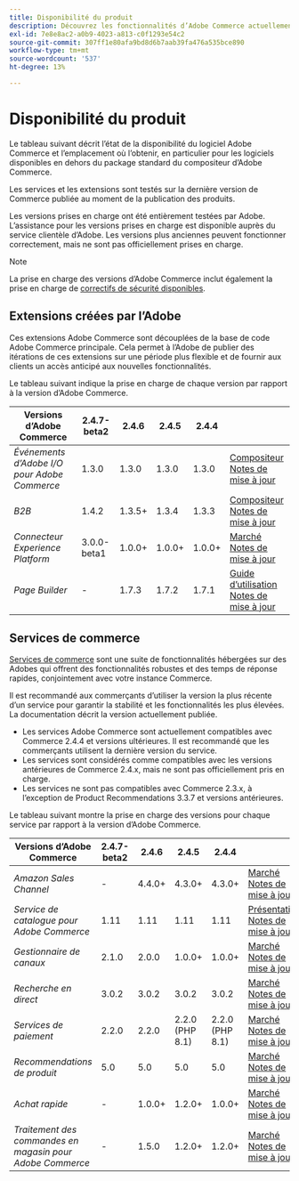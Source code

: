 ```yaml
---
title: Disponibilité du produit
description: Découvrez les fonctionnalités d’Adobe Commerce actuellement prises en charge et vérifiez leur compatibilité avec des versions Adobe Commerce spécifiques.
exl-id: 7e8e8ac2-a0b9-4023-a813-c0f1293e54c2
source-git-commit: 307ff1e80afa9bd8d6b7aab39fa476a535bce890
workflow-type: tm+mt
source-wordcount: '537'
ht-degree: 13%

---
```


# Disponibilité du produit

Le tableau suivant décrit l’état de la disponibilité du logiciel Adobe Commerce et l’emplacement où l’obtenir, en particulier pour les logiciels disponibles en dehors du package standard du compositeur d’Adobe Commerce.

Les services et les extensions sont testés sur la dernière version de Commerce publiée au moment de la publication des produits.

Les versions prises en charge ont été entièrement testées par Adobe. L’assistance pour les versions prises en charge est disponible auprès du service clientèle d’Adobe. Les versions plus anciennes peuvent fonctionner correctement, mais ne sont pas officiellement prises en charge.

>[!NOTE]
>
>La prise en charge des versions d’Adobe Commerce inclut également la prise en charge de [correctifs de sécurité disponibles](versions.md).

## Extensions créées par l’Adobe

Ces extensions Adobe Commerce sont découplées de la base de code Adobe Commerce principale. Cela permet à l’Adobe de publier des itérations de ces extensions sur une période plus flexible et de fournir aux clients un accès anticipé aux nouvelles fonctionnalités.


Le tableau suivant indique la prise en charge de chaque version par rapport à la version d’Adobe Commerce.

| **Versions d’Adobe Commerce** | 2.4.7-beta2 | 2.4.6 | 2.4.5 | 2.4.4 |                                                                                                                                                                                                                                          |
|---------------------------------------|-------------|--------|--------|--------|------------------------------------------------------------------------------------------------------------------------------------------------------------------------------------------------------------------------------------------|
| _Événements d’Adobe I/O pour Adobe Commerce_ | 1.3.0 | 1.3.0 | 1.3.0 | 1.3.0 | [Compositeur](https://developer.adobe.com/commerce/extensibility/events/installation/) <br/>[Notes de mise à jour](https://developer.adobe.com/commerce/extensibility/events/release-notes/) |
| _B2B_ | 1.4.2 | 1.3.5+ | 1.3.4 | 1.3.3 | [Compositeur](https://experienceleague.adobe.com/docs/commerce-admin/b2b/install.html) <br/> [Notes de mise à jour](https://experienceleague.adobe.com/docs/commerce-admin/b2b/release-notes.html) |
| _Connecteur Experience Platform_ | 3.0.0-beta1 | 1.0.0+ | 1.0.0+ | 1.0.0+ | [Marché](https://commercemarketplace.adobe.com/magento-experience-platform-connector.html)<br/>[Notes de mise à jour](https://experienceleague.adobe.com/docs/commerce-merchant-services/experience-platform-connector/release-notes.html) |
| _Page Builder_ | - | 1.7.3 | 1.7.2 | 1.7.1 | [Guide d’utilisation](https://experienceleague.adobe.com/docs/commerce-admin/page-builder/guide-overview.html)<br/> [Notes de mise à jour](https://experienceleague.adobe.com/docs/commerce-admin/page-builder/release-notes.html) |

## Services de commerce

[Services de commerce](https://experienceleague.adobe.com/docs/commerce-merchant-services/user-guides/home.html) sont une suite de fonctionnalités hébergées sur des Adobes qui offrent des fonctionnalités robustes et des temps de réponse rapides, conjointement avec votre instance Commerce.

Il est recommandé aux commerçants d’utiliser la version la plus récente d’un service pour garantir la stabilité et les fonctionnalités les plus élevées. La documentation décrit la version actuellement publiée.

* Les services Adobe Commerce sont actuellement compatibles avec Commerce 2.4.4 et versions ultérieures. Il est recommandé que les commerçants utilisent la dernière version du service.
* Les services sont considérés comme compatibles avec les versions antérieures de Commerce 2.4.x, mais ne sont pas officiellement pris en charge.
* Les services ne sont pas compatibles avec Commerce 2.3.x, à l’exception de Product Recommendations 3.3.7 et versions antérieures.

Le tableau suivant montre la prise en charge des versions pour chaque service par rapport à la version d’Adobe Commerce.

| **Versions d’Adobe Commerce** | 2.4.7-beta2 | 2.4.6 | 2.4.5 | 2.4.4 |                                                                                                                                                                                                                                                |
|----------------------------------------|-------------|--------|-----------------|-----------------|------------------------------------------------------------------------------------------------------------------------------------------------------------------------------------------------------------------------------------------------|
| _Amazon Sales Channel_ | - | 4.4.0+ | 4.3.0+ | 4.3.0+ | [Marché](https://commercemarketplace.adobe.com/magento-module-amazon.html)<br/> [Notes de mise à jour](https://experienceleague.adobe.com/docs/commerce-channels/amazon/release-notes.html) |
| _Service de catalogue pour Adobe Commerce_ | 1.11 | 1.11 | 1.11 | 1.11 | [Présentation](https://experienceleague.adobe.com/docs/commerce-merchant-services/catalog-service/guide-overview.html)<br/> [Notes de mise à jour](https://experienceleague.adobe.com/docs/commerce-merchant-services/catalog-service/release-notes.html) |
| _Gestionnaire de canaux_ | 2.1.0 | 2.0.0 | 1.0.0+ | 1.0.0+ | [Marché](https://commercemarketplace.adobe.com/magento-channel-manager.html)<br/> [Notes de mise à jour](https://experienceleague.adobe.com/docs/commerce-channels/channel-manager/release-notes.html) |
| _Recherche en direct_ | 3.0.2 | 3.0.2 | 3.0.2 | 3.0.2 | [Marché](https://commercemarketplace.adobe.com/magento-live-search.html)<br/>[Notes de mise à jour](https://experienceleague.adobe.com/docs/commerce-merchant-services/live-search/release-notes.html) |
| _Services de paiement_ | 2.2.0 | 2.2.0 | 2.2.0 (PHP 8.1) | 2.2.0 (PHP 8.1) | [Marché](https://commercemarketplace.adobe.com/magento-payment-services.html)<br/> [Notes de mise à jour](https://commercemarketplace.adobe.com/magento-payment-services.html) |
| _Recommendations de produit_ | 5.0 | 5.0 | 5.0 | 5.0 | [Marché](https://commercemarketplace.adobe.com/magento-product-recommendations.html)<br/> [Notes de mise à jour](https://experienceleague.adobe.com/docs/commerce-merchant-services/product-recommendations/release-notes.html) |
| _Achat rapide_ | - | 1.0.0+ | 1.2.0+ | 1.0.0+ | [Marché](https://commercemarketplace.adobe.com/magento-quick-checkout.html)<br/> [Notes de mise à jour](https://experienceleague.adobe.com/docs/commerce-merchant-services/product-recommendations/release-notes.html) |
| _Traitement des commandes en magasin pour Adobe Commerce_ | - | 1.5.0 | 1.2.0+ | 1.2.0+ | [Marché](https://commercemarketplace.adobe.com/store-fulfillment-magento-walmart.html)<br/> [Notes de mise à jour](https://experienceleague.adobe.com/docs/commerce-merchant-services/store-fulfillment/release-notes.html) |
